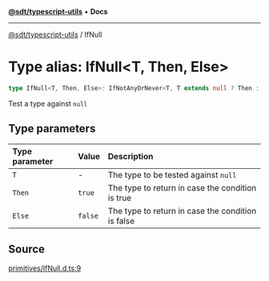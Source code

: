 [**@sdt/typescript-utils**](../README.md) • **Docs**

***

[@sdt/typescript-utils](../globals.md) / IfNull

# Type alias: IfNull\<T, Then, Else\>

```ts
type IfNull<T, Then, Else>: IfNotAnyOrNever<T, T extends null ? Then : Else, Else>;
```

Test a type against `null`

## Type parameters

| Type parameter | Value | Description |
| :------ | :------ | :------ |
| `T` | - | The type to be tested against `null` |
| `Then` | `true` | The type to return in case the condition is true |
| `Else` | `false` | The type to return in case the condition is false |

## Source

[primitives/IfNull.d.ts:9](https://github.com/sylvaindethier/typescript-utils/blob/f271884d3138386b859e820c285b0ab8864227bb/types/primitives/IfNull.d.ts#L9)
